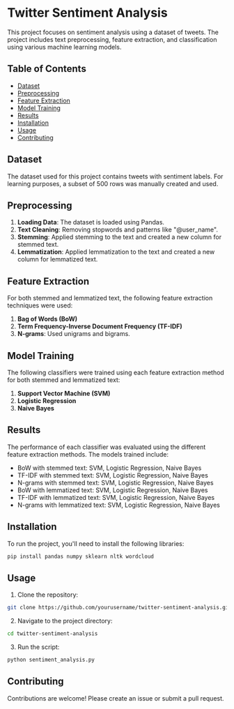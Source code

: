 
# Twitter Sentiment Analysis

This project focuses on sentiment analysis using a dataset of tweets. The project includes text preprocessing, feature extraction, and classification using various machine learning models.

## Table of Contents

- [Dataset](#dataset)
- [Preprocessing](#preprocessing)
- [Feature Extraction](#feature-extraction)
- [Model Training](#model-training)
- [Results](#results)
- [Installation](#installation)
- [Usage](#usage)
- [Contributing](#contributing)

## Dataset

The dataset used for this project contains tweets with sentiment labels. For learning purposes, a subset of 500 rows was manually created and used.

## Preprocessing

1. **Loading Data**: The dataset is loaded using Pandas.
2. **Text Cleaning**: Removing stopwords and patterns like "@user_name".
3. **Stemming**: Applied stemming to the text and created a new column for stemmed text.
4. **Lemmatization**: Applied lemmatization to the text and created a new column for lemmatized text.

## Feature Extraction

For both stemmed and lemmatized text, the following feature extraction techniques were used:
1. **Bag of Words (BoW)**
2. **Term Frequency-Inverse Document Frequency (TF-IDF)**
3. **N-grams**: Used unigrams and bigrams.

## Model Training

The following classifiers were trained using each feature extraction method for both stemmed and lemmatized text:

1. **Support Vector Machine (SVM)**
2. **Logistic Regression**
3. **Naive Bayes**

## Results

The performance of each classifier was evaluated using the different feature extraction methods. The models trained include:
- BoW with stemmed text: SVM, Logistic Regression, Naive Bayes
- TF-IDF with stemmed text: SVM, Logistic Regression, Naive Bayes
- N-grams with stemmed text: SVM, Logistic Regression, Naive Bayes
- BoW with lemmatized text: SVM, Logistic Regression, Naive Bayes
- TF-IDF with lemmatized text: SVM, Logistic Regression, Naive Bayes
- N-grams with lemmatized text: SVM, Logistic Regression, Naive Bayes

## Installation

To run the project, you'll need to install the following libraries:
```bash
pip install pandas numpy sklearn nltk wordcloud
```

## Usage

1. Clone the repository:
```bash
git clone https://github.com/yourusername/twitter-sentiment-analysis.git
```
2. Navigate to the project directory:
```bash
cd twitter-sentiment-analysis
```
3. Run the script:
```bash
python sentiment_analysis.py
```

## Contributing

Contributions are welcome! Please create an issue or submit a pull request.
